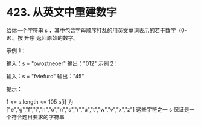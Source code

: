 # 423. 从英文中重建数字
给你一个字符串 s ，其中包含字母顺序打乱的用英文单词表示的若干数字（0-9）。按 升序 返回原始的数字。



示例 1：

输入：s = "owoztneoer"
输出："012"
示例 2：

输入：s = "fviefuro"
输出："45"


提示：

1 <= s.length <= 105
s[i] 为 ["e","g","f","i","h","o","n","s","r","u","t","w","v","x","z"] 这些字符之一
s 保证是一个符合题目要求的字符串